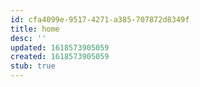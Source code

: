 ```yaml
---
id: cfa4099e-9517-4271-a385-707872d8349f
title: home
desc: ''
updated: 1618573905059
created: 1618573905059
stub: true
---
```


